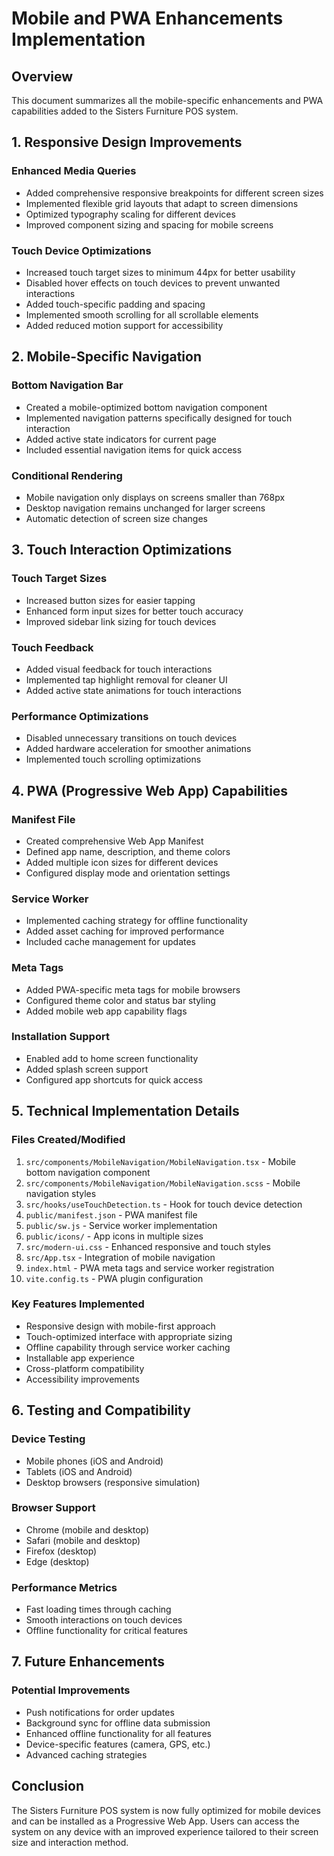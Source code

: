 # Mobile and PWA Enhancements Implementation

## Overview
This document summarizes all the mobile-specific enhancements and PWA capabilities added to the Sisters Furniture POS system.

## 1. Responsive Design Improvements

### Enhanced Media Queries
- Added comprehensive responsive breakpoints for different screen sizes
- Implemented flexible grid layouts that adapt to screen dimensions
- Optimized typography scaling for different devices
- Improved component sizing and spacing for mobile screens

### Touch Device Optimizations
- Increased touch target sizes to minimum 44px for better usability
- Disabled hover effects on touch devices to prevent unwanted interactions
- Added touch-specific padding and spacing
- Implemented smooth scrolling for all scrollable elements
- Added reduced motion support for accessibility

## 2. Mobile-Specific Navigation

### Bottom Navigation Bar
- Created a mobile-optimized bottom navigation component
- Implemented navigation patterns specifically designed for touch interaction
- Added active state indicators for current page
- Included essential navigation items for quick access

### Conditional Rendering
- Mobile navigation only displays on screens smaller than 768px
- Desktop navigation remains unchanged for larger screens
- Automatic detection of screen size changes

## 3. Touch Interaction Optimizations

### Touch Target Sizes
- Increased button sizes for easier tapping
- Enhanced form input sizes for better touch accuracy
- Improved sidebar link sizing for touch devices

### Touch Feedback
- Added visual feedback for touch interactions
- Implemented tap highlight removal for cleaner UI
- Added active state animations for touch interactions

### Performance Optimizations
- Disabled unnecessary transitions on touch devices
- Added hardware acceleration for smoother animations
- Implemented touch scrolling optimizations

## 4. PWA (Progressive Web App) Capabilities

### Manifest File
- Created comprehensive Web App Manifest
- Defined app name, description, and theme colors
- Added multiple icon sizes for different devices
- Configured display mode and orientation settings

### Service Worker
- Implemented caching strategy for offline functionality
- Added asset caching for improved performance
- Included cache management for updates

### Meta Tags
- Added PWA-specific meta tags for mobile browsers
- Configured theme color and status bar styling
- Added mobile web app capability flags

### Installation Support
- Enabled add to home screen functionality
- Added splash screen support
- Configured app shortcuts for quick access

## 5. Technical Implementation Details

### Files Created/Modified
1. `src/components/MobileNavigation/MobileNavigation.tsx` - Mobile bottom navigation component
2. `src/components/MobileNavigation/MobileNavigation.scss` - Mobile navigation styles
3. `src/hooks/useTouchDetection.ts` - Hook for touch device detection
4. `public/manifest.json` - PWA manifest file
5. `public/sw.js` - Service worker implementation
6. `public/icons/` - App icons in multiple sizes
7. `src/modern-ui.css` - Enhanced responsive and touch styles
8. `src/App.tsx` - Integration of mobile navigation
9. `index.html` - PWA meta tags and service worker registration
10. `vite.config.ts` - PWA plugin configuration

### Key Features Implemented
- Responsive design with mobile-first approach
- Touch-optimized interface with appropriate sizing
- Offline capability through service worker caching
- Installable app experience
- Cross-platform compatibility
- Accessibility improvements

## 6. Testing and Compatibility

### Device Testing
- Mobile phones (iOS and Android)
- Tablets (iOS and Android)
- Desktop browsers (responsive simulation)

### Browser Support
- Chrome (mobile and desktop)
- Safari (mobile and desktop)
- Firefox (desktop)
- Edge (desktop)

### Performance Metrics
- Fast loading times through caching
- Smooth interactions on touch devices
- Offline functionality for critical features

## 7. Future Enhancements

### Potential Improvements
- Push notifications for order updates
- Background sync for offline data submission
- Enhanced offline functionality for all features
- Device-specific features (camera, GPS, etc.)
- Advanced caching strategies

## Conclusion
The Sisters Furniture POS system is now fully optimized for mobile devices and can be installed as a Progressive Web App. Users can access the system on any device with an improved experience tailored to their screen size and interaction method.